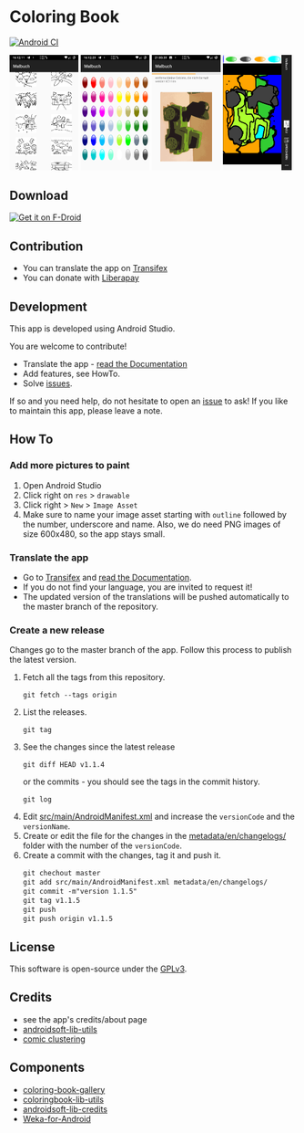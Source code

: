 # Coloring Book
[![Android CI](https://github.com/niccokunzmann/androidsoft-coloring/workflows/Android%20CI/badge.svg)](https://github.com/niccokunzmann/androidsoft-coloring/actions?query=workflow%3A%22Android+CI%22)

<img src="metadata/en/images/phoneScreenshots/02choose.png" width="24%"> <img src="metadata/en/images/phoneScreenshots/03colors.png" width="24%"> <img src="metadata/en/images/phoneScreenshots/05classify.png" width="24%"> <img src="metadata/en/images/phoneScreenshots/06paint.png" width="24%">

## Download

[<img src="https://fdroid.gitlab.io/artwork/badge/get-it-on.png"
     alt="Get it on F-Droid"
     height="80">](https://f-droid.org/packages/eu.quelltext.coloring/)

## Contribution

- You can translate the app on [Transifex](https://www.transifex.com/mundraub-android/coloring-book/)
- You can donate with [Liberapay](https://liberapay.com/Fruit-Radar-Development)

## Development

This app is developed using Android Studio.

You are welcome to contribute!
- Translate the app - [read the Documentation]
- Add features, see HowTo.
- Solve [issues].

If so and you need help, do not hesitate to open an [issue][issues] to ask!
If you like to maintain this app, please leave a note.

## How To

### Add more pictures to paint

1. Open Android Studio
2. Click right on `res` > `drawable`
3. Click right > `New` > `Image Asset`
4. Make sure to name your image asset starting with `outline` followed by the
    number, underscore and name.
    Also, we do need PNG images of size 600x480, so the app stays small.

### Translate the app

- Go to [Transifex] and [read the Documentation].
- If you do not find your language, you are invited to request it!
- The updated version of the translations will be pushed automatically to the master branch of the repository.

### Create a new release

Changes go to the master branch of the app.
Follow this process to publish the latest version.

1. Fetch all the tags from this repository.
    ```
    git fetch --tags origin
    ```
2. List the releases.
    ```
    git tag
    ```
3. See the changes since the latest release
    ```
    git diff HEAD v1.1.4
    ```
    or the commits - you should see the tags in the commit history.
    ```
    git log
    ```
4. Edit [src/main/AndroidManifest.xml](src/main/AndroidManifest.xml) and increase the `versionCode` and the `versionName`.
5. Create or edit the file for the changes in the [metadata/en/changelogs/](metadata/en/changelogs) folder with the number of the `versionCode`.
6. Create a commit with the changes, tag it and push it.
    ```
    git chechout master
    git add src/main/AndroidManifest.xml metadata/en/changelogs/
    git commit -m"version 1.1.5"
    git tag v1.1.5
    git push
    git push origin v1.1.5
    ```

## License

This software is open-source under the [GPLv3](LICENSE).

## Credits

- see the app's credits/about page
- [androidsoft-lib-utils](https://github.com/niccokunzmann/androidsoft-lib-utils)
- [comic clustering](https://github.com/niccokunzmann/comic-cluster)

## Components
- [coloring-book-gallery](https://github.com/niccokunzmann/coloring-book-gallery)
- [coloringbook-lib-utils](https://github.com/niccokunzmann/coloringbook-lib-utils)
- [androidsoft-lib-credits](https://github.com/androidsoft-org/androidsoft-lib-credits/)
- [Weka-for-Android](https://github.com/rjmarsan/Weka-for-Android)

[issues]: https://github.com/niccokunzmann/androidsoft-coloring/issues
[Transifex]: https://www.transifex.com/mundraub-android/coloring-book/dashboard/
[read the Documentation]: documentation/README.md#readme

